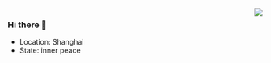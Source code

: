<img align="right" src="https://github-readme-stats.vercel.app/api?username=PseudoCowboy&count_private=true&show_icons=true&icon_color=805AD5&text_color=718096&bg_color=ffffff&hide_title=true" />

### Hi there 👋

- Location: Shanghai
- State: inner peace
